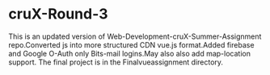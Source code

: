 # cruX-Round-3
This is an updated version of Web-Development-cruX-Summer-Assignment repo.Converted js into more structured CDN vue.js format.Added firebase and Google O-Auth only Bits-mail logins.May also also add map-location support.
The final project is in the Finalvueassignment directory.
